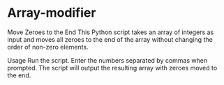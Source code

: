 # Array-modifier

Move Zeroes to the End
This Python script takes an array of integers as input and moves all zeroes to the end of the array without changing the order of non-zero elements.

Usage
Run the script.
Enter the numbers separated by commas when prompted.
The script will output the resulting array with zeroes moved to the end.
